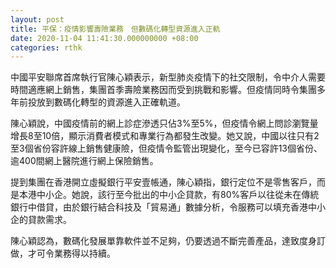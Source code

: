 ```yaml
---
layout: post
title: 平保：疫情影響壽險業務　但數碼化轉型資源進入正軌
date: 2020-11-04 11:41:30.000000000 +08:00
categories: rthk
---
```


中國平安聯席首席執行官陳心穎表示，新型肺炎疫情下的社交限制，令中介人需要時間適應網上銷售，集團首季壽險業務因而受到挑戰和影響。但疫情同時令集團多年前投放到數碼化轉型的資源進入正確軌道。

陳心穎說，中國疫情前的網上診症滲透只佔3%至5%，但疫情令網上問診瀏覽量增長8至10倍，顯示消費者模式和專業行為都發生改變。她又說，中國以往只有2至3個省份容許線上銷售健康險，但疫情令監管出現變化，至今已容許13個省份、逾400間網上醫院進行網上保險銷售。

提到集團在香港開立虛擬銀行平安壹帳通，陳心穎指，銀行定位不是零售客戶，而是本港中小企。她說，該行至今批出的中小企貸款，有80%客戶以往從未在傳統銀行中借貸，由於銀行結合科技及「貿易通」數據分析，令服務可以填充香港中小企的貸款需求。

陳心穎認為，數碼化發展單靠軟件並不足夠，仍要透過不斷完善產品，達致度身訂做，才可令業務得以持續。
